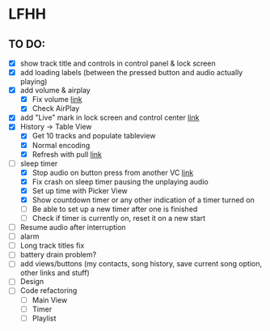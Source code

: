 # LFHH 

## TO DO:

- [x] show track title and controls in control panel & lock screen
- [x] add loading labels (between the pressed button and audio actually playing)
- [x] add volume & airplay
    - [x] Fix volume [link](https://medium.com/@javedmultani16/mpvolumeview-ios-ac2af8ac7a0)
    - [x] Check AirPlay
- [x] add "Live" mark in lock screen and control center [link](https://stackoverflow.com/questions/45203482/mpnowplayinginfocenter-live-icon?rq=1)
- [x] History -> Table View
    - [x] Get 10 tracks and populate tableview
    - [x] Normal encoding
    - [x] Refresh with pull [link](https://stackoverflow.com/questions/24475792/how-to-use-pull-to-refresh-in-swift)
- [ ] sleep timer
    - [x] Stop audio on button press from another VC [link](http://www.systeen.com/2016/12/02/stop-audio-player-another-view-controller-using-notificationcenter-swift-3/)
    - [x] Fix crash on sleep timer pausing the unplaying audio
    - [x] Set up time with Picker View
    - [x] Show countdown timer or any other indication of a timer turned on
    - [ ] Be able to set up a new timer after one is finished
    - [ ] Check if timer is currently on, reset it on a new start
- [ ] Resume audio after interruption
- [ ] alarm
- [ ] Long track titles fix
- [ ] battery drain problem?
- [ ] add views/buttons (my contacts, song history, save current song option, other links and stuff)
- [ ] Design
- [ ] Code refactoring
    - [ ] Main View
    - [ ] Timer
    - [ ] Playlist
